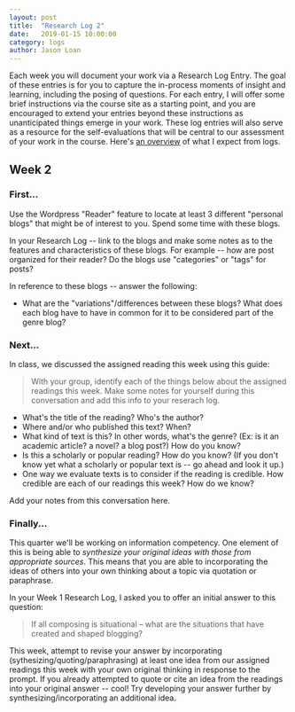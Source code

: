 ```yaml
---
layout: post
title:  "Research Log 2"
date:   2019-01-15 10:00:00
category: logs
author: Jason Loan
---
```


Each week you will document your work via a Research Log Entry. The goal of these entries is for you to capture the in-process moments of insight and learning, including the posing of questions. For each entry, I will offer some brief instructions via the course site as a starting point, and you are encouraged to extend your entries beyond these instructions as unanticipated things emerge in your work. These log entries will also serve as a resource for the self-evaluations that will be central to our assessment of your work in the course. Here's [an overview](https://jloan.github.io/e101v1/logs/2019/01/07/log-guide/) of what I expect from logs.

## Week 2

### First...

Use the Wordpress "Reader" feature to locate at least 3 different "personal blogs" that might be of interest to you. Spend some time with these blogs.

In your Research Log -- link to the blogs and make some notes as to the features and characteristics of these blogs. For example -- how are post organized for their reader? Do the blogs use "categories" or "tags" for posts?

In reference to these blogs -- answer the following:

* What are the "variations"/differences between these blogs? What does each blog have to have in common for it to be considered part of the genre blog?

### Next...

In class, we discussed the assigned reading this week using this guide:

>With your group, identify each of the things below about the assigned readings this week. Make some notes for yourself during this conversation and add this info to your reserach log.
>
* What's the title of the reading? Who's the author?
* Where and/or who published this text? When?
* What kind of text is this? In other words, what's the genre? (Ex: is it an academic article? a novel? a blog post?) How do you know?
* Is this a scholarly or popular reading? How do you know? (If you don't know yet what a scholarly or popular text is -- go ahead and look it up.)
* One way we evaluate texts is to consider if the reading is credible. How credible are each of our readings this week? How do we know?

Add your notes from this conversation here.

### Finally...

This quarter we'll be working on information competency. One element of this is being able to *synthesize your original ideas with those from appropriate sources*. This means that you are able to incorporating the ideas of others into your own thinking about a topic via quotation or paraphrase.

In your Week 1 Research Log, I asked you to offer an initial answer to this question:

> If all composing is situational – what are the situations that have created and shaped blogging?

This week, attempt to revise your answer by incorporating (sythesizing/quoting/paraphrasing) at least one idea from our assigned readings this week with your own original thinking in response to the prompt. If you already attempted to quote or cite an idea from the readings into your original answer -- cool! Try developing your answer further by synthesizing/incorporating an additional idea.
